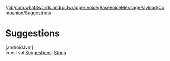 //[lib](../../../../index.md)/[com.what3words.androidwrapper.voice](../../index.md)/[BaseVoiceMessagePayload](../index.md)/[Companion](index.md)/[Suggestions](-suggestions.md)

# Suggestions

[androidJvm]\
const val [Suggestions](-suggestions.md): [String](https://kotlinlang.org/api/latest/jvm/stdlib/kotlin/-string/index.html)
